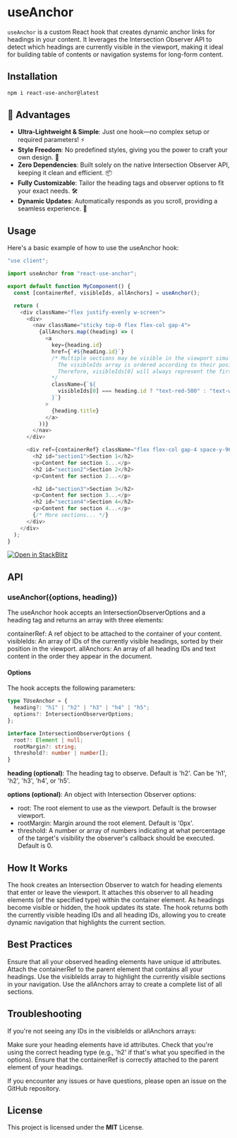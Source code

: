 # useAnchor

`useAnchor` is a custom React hook that creates dynamic anchor links for headings in your content. It leverages the Intersection Observer API to detect which headings are currently visible in the viewport, making it ideal for building table of contents or navigation systems for long-form content.

## Installation

```bash
npm i react-use-anchor@latest
```

## 🚀 Advantages

- **Ultra-Lightweight & Simple**: Just one hook—no complex setup or required parameters! ⚡
- **Style Freedom**: No predefined styles, giving you the power to craft your own design. 🎨
- **Zero Dependencies**: Built solely on the native Intersection Observer API, keeping it clean and efficient. 📦
- **Fully Customizable**: Tailor the heading tags and observer options to fit your exact needs. 🛠️
- **Dynamic Updates**: Automatically responds as you scroll, providing a seamless experience. 🔄

## Usage

Here's a basic example of how to use the useAnchor hook:

```typescript
"use client";

import useAnchor from "react-use-anchor";

export default function MyComponent() {
  const [containerRef, visibleIds, allAnchors] = useAnchor();

  return (
    <div className="flex justify-evenly w-screen">
      <div>
        <nav className="sticky top-0 flex flex-col gap-4">
          {allAnchors.map((heading) => (
            <a
              key={heading.id}
              href={`#${heading.id}`}
              /* Multiple sections may be visible in the viewport simultaneously.
                The visibleIds array is ordered according to their position from top to bottom.
                Therefore, visibleIds[0] will always represent the first section visible in the viewport.
              */
              className={`${
                visibleIds[0] === heading.id ? "text-red-500" : "text-white"
              }`}
            >
              {heading.title}
            </a>
          ))}
        </nav>
      </div>

      <div ref={containerRef} className="flex flex-col gap-4 space-y-96">
        <h2 id="section1">Section 1</h2>
        <p>Content for section 1...</p>
        <h2 id="section2">Section 2</h2>
        <p>Content for section 2...</p>

        <h2 id="section3">Section 3</h2>
        <p>Content for section 3...</p>
        <h2 id="section4">Section 4</h2>
        <p>Content for section 4...</p>
        {/* More sections... */}
      </div>
    </div>
  );
}
```

[![Open in StackBlitz](https://developer.stackblitz.com/img/open_in_stackblitz.svg)](https://stackblitz.com/edit/stackblitz-starters-b8ora4?file=package.json)

## API

### useAnchor({options, heading}) 


The useAnchor hook accepts an IntersectionObserverOptions and a heading tag and returns an array with three elements:

containerRef: A ref object to be attached to the container of your content.
visibleIds: An array of IDs of the currently visible headings, sorted by their position in the viewport.
allAnchors: An array of all heading IDs and text content in the order they appear in the document.

#### Options

The hook accepts the following parameters:

```typescript
type TUseAnchor = {
  heading?: "h1" | "h2" | "h3" | "h4" | "h5";
  options?: IntersectionObserverOptions;
};

interface IntersectionObserverOptions {
  root?: Element | null;
  rootMargin?: string;
  threshold?: number | number[];
}
```

**heading (optional)**: The heading tag to observe. Default is 'h2'. Can be 'h1', 'h2', 'h3', 'h4', or 'h5'.

**options (optional)**: An object with Intersection Observer options:

- root: The root element to use as the viewport. Default is the browser viewport.
- rootMargin: Margin around the root element. Default is '0px'.
- threshold: A number or array of numbers indicating at what percentage of the target's visibility the observer's callback should be executed. Default is 0.

## How It Works

The hook creates an Intersection Observer to watch for heading elements that enter or leave the viewport.
It attaches this observer to all heading elements (of the specified type) within the container element.
As headings become visible or hidden, the hook updates its state.
The hook returns both the currently visible heading IDs and all heading IDs, allowing you to create dynamic navigation that highlights the current section.

## Best Practices

Ensure that all your observed heading elements have unique id attributes.
Attach the containerRef to the parent element that contains all your headings.
Use the visibleIds array to highlight the currently visible sections in your navigation.
Use the allAnchors array to create a complete list of all sections.

## Troubleshooting

If you're not seeing any IDs in the visibleIds or allAnchors arrays:

Make sure your heading elements have id attributes.
Check that you're using the correct heading type (e.g., 'h2' if that's what you specified in the options).
Ensure that the containerRef is correctly attached to the parent element of your headings.

If you encounter any issues or have questions, please open an issue on the GitHub repository.

## License

This project is licensed under the **MIT** License.

